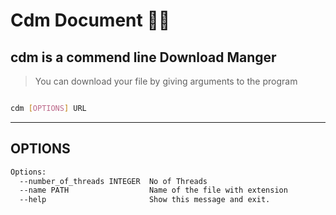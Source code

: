 # Cdm Document 📄📃

## cdm is a commend line Download Manger

> You can download your file by giving arguments to the program
‍
```bash

cdm [OPTIONS] URL

```
---

## OPTIONS

```bash
Options:
  --number_of_threads INTEGER  No of Threads
  --name PATH                  Name of the file with extension
  --help                       Show this message and exit.
```
